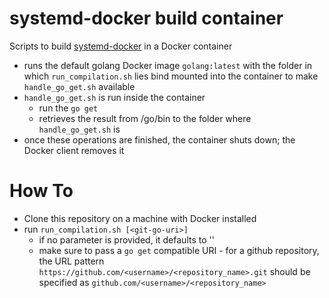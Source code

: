 # systemd-docker build container 
Scripts to build [systemd-docker](https://github.com/DonTseTse/systemd-docker) in a Docker container

- runs the default golang Docker image `golang:latest` with the folder in which `run_compilation.sh` 
  lies bind mounted into the container to make `handle_go_get.sh` available
- `handle_go_get.sh` is run inside the container  
    - run the `go get`
    - retrieves the result from /go/bin to the folder where `handle_go_get.sh` is 
- once these operations are finished, the container shuts down; the Docker client removes it

# How To
- Clone this repository on a machine with Docker installed
- run `run_compilation.sh [<git-go-uri>]`
  - if no parameter is provided, it defaults to '' 
  - make sure to pass a `go get` compatible URI - for a github repository, the URL pattern 
    `https://github.com/<username>/<repository_name>.git` should be specified as 
    `github.com/<username>/<repository_name>`
